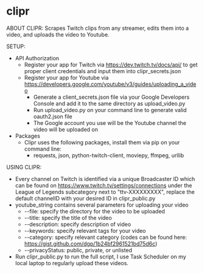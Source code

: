 # clipr
ABOUT CLIPR:
Scrapes Twitch clips from any streamer, edits them into a video, and uploads the video to Youtube.

SETUP:
  - API Authorization
    - Register your app for Twitch via https://dev.twitch.tv/docs/api/ to get proper client credentials and input them into clipr_secrets.json
    - Register your app for Youtube via https://developers.google.com/youtube/v3/guides/uploading_a_video
      - Generate a client_secrets.json file via your Google Developers Console and add it to the same directory as upload_video.py
      - Run upload_video.py on your command line to generate valid oauth2.json file
      - The Google account you use will be the Youtube channel the video will be uploaded on
  - Packages
    - Clipr uses the following packages, install them via pip on your command line:
      - requests, json, python-twitch-client, moviepy, ffmpeg, urllib
      
USING CLIPR:
  - Every channel on Twitch is identified via a unique Broadcaster ID which can be found on https://www.twitch.tv/settings/connections under the
    League of Legends subcategory next to "ttv-XXXXXXXXX", replace the default channelID with your desired ID in clipr_public.py
  - youtube_string contains several parameters for uploading your video
    - --file: specify the directory for the video to be uploaded
    - --title: specify the title of the video
    - --description: specify description of video
    - --keywords: specify relevant tags for your video
    - --category: specify relevant category (codes can be found here: https://gist.github.com/dgp/1b24bf2961521bd75d6c)
    - --privacyStatus: public, private, or unlisted
  - Run clipr_public.py to run the full script, I use Task Scheduler on my local laptop to regularly upload these videos.
 
